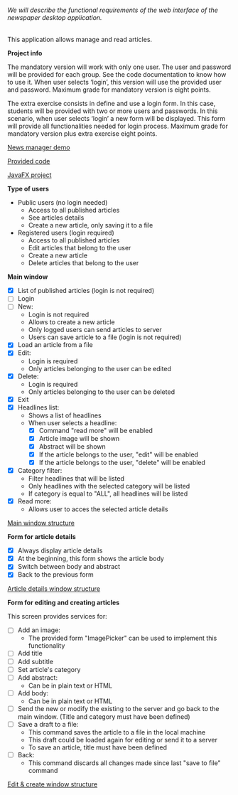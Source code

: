###### We will describe the functional requirements of the web interface of the newspaper desktop application.

This application allows manage and read articles.

**Project info**

The mandatory version will work with only one user. The user and password will be provided for each group. See the code documentation to know how to use it. When user selects ‘login’, this version will use the provided user and password. Maximum grade for mandatory version is eight points.

The extra exercise consists in define and use a login form. In this case, students will be provided with two or more users and passwords. In this scenario, when user selects ‘login’ a new form will be displayed. This form will provide all functionalities needed for login process. Maximum grade for mandatory version plus extra exercise eight points.

[News manager demo](https://web.microsoftstream.com/video/41cf1813-3f3a-47a1-9f56-b63c0696a6c7)

[Provided code](https://web.microsoftstream.com/video/7b42b2a5-fbcd-41b5-b9b0-1f61b9db73ef)

[JavaFX project](https://web.microsoftstream.com/video/bcb95dca-56d9-4ee4-8165-8a3288d89087)

**Type of users**
- Public users (no login needed)
    - Access to all published articles
    - See articles details
    - Create a new article, only saving it to a file
- Registered users (login required)
    - Access to all published articles
    - Edit articles that belong to the user
    - Create a new article
    - Delete articles that belong to the user
  
  
**Main window**
- [x] List of published articles (login is not required)
- [ ] Login
- [ ] New:
    - Login is not required
    - Allows to create a new article
    - Only logged users can send articles to server
    - Users can save article to a file (login is not required)
- [x] Load an article from a file
- [x] Edit:
    - Login is required
    - Only articles belonging to the user can be edited
- [x] Delete:
    - Login is required
    - Only articles belonging to the user can be deleted
- [x] Exit
- [x] Headlines list:
    - Shows a list of headlines
    - When user selects a headline:
        - [x] Command "read more" will be enabled
        - [x] Article image will be shown
        - [x] Abstract will be shown
        - [x] If the article belongs to the user, "edit" will be enabled
        - [x] If the article belongs to the user, "delete" will be enabled
- [x] Category filter:
    - Filter headlines that will be listed 
    - Only headlines with the selected category will be listed
    - If category is equal to "ALL", all headlines will be listed
- [x] Read more:
    - Allows user to acces the selected article details
    
[Main window structure](resources/images/git/main-window.PNG)

**Form for article details**
- [x] Always display article details
- [x] At the beginning, this form shows the article body
- [x] Switch between body and abstract
- [x] Back to the previous form

[Article details window structure](resources/images/git/article-details.PNG)

**Form for editing and creating articles**

This screen provides services for:
- [ ] Add an image:
    - The provided form "ImagePicker" can be used to implement this functionality
- [ ] Add title
- [ ] Add subtitle
- [ ] Set article's category
- [ ] Add abstract:
    - Can be in plain text or HTML
- [ ] Add body:
    - Can be in plain text or HTML
- [ ] Send the new or modify the existing to the server and go back to the main window. (Title and category must have been defined)
- [ ] Save a draft to a file:
    - This command saves the article to a file in the local machine
    - This draft could be loaded again for editing or send it to a server
    - To save an article, title must have been defined
- [ ] Back:
    - This command discards all changes made since last "save to file" command
    
[Edit & create window structure](resources/images/git/edit-and-create-news.PNG)
